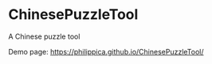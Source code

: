 # ChinesePuzzleTool
A Chinese puzzle tool

Demo page: https://philippica.github.io/ChinesePuzzleTool/
